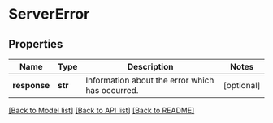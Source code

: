 # ServerError

## Properties
Name | Type | Description | Notes
------------ | ------------- | ------------- | -------------
**response** | **str** | Information about the error which has occurred. | [optional] 

[[Back to Model list]](../README.md#documentation-for-models) [[Back to API list]](../README.md#documentation-for-api-endpoints) [[Back to README]](../README.md)

